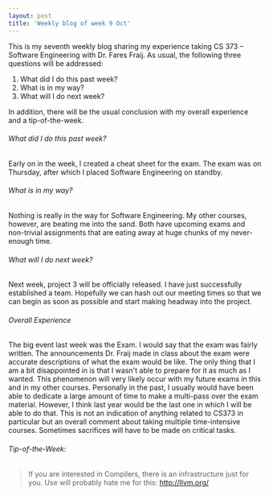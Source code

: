 ```yaml
---
layout: post
title: 'Weekly blog of week 9 Oct'
---
```


This is my seventh weekly blog sharing my experience taking CS 373 – Software Engineering with Dr. Fares Fraij. As usual, the following three questions will be addressed:

1. What did I do this past week?
2. What is in my way?
3. What will I do next week?

In addition, there will be the usual conclusion with my overall experience and a tip-of-the-week.

###### What did I do this past week?

Early on in the week, I created a cheat sheet for the exam. The exam was on Thursday, after which I placed Software Engineering on standby.   

###### What is in my way?

Nothing is really in the way for Software Engineering. My other courses, however, are beating me into the sand. Both have upcoming exams and non-trivial assignments that are eating away at huge chunks of my never-enough time. 

###### What will I do next week?

Next week, project 3 will be officially released. I have just successfully established a team. Hopefully we can hash out our meeting times so that we can begin as soon as possible and start making headway into the project. 

###### Overall Experience

The big event last week was the Exam. I would say that the exam was fairly written. The announcements Dr. Fraij made in class about the exam were accurate descriptions of what the exam would be like. The only thing that I am a bit disappointed in is that I wasn't able to prepare for it as much as I wanted. This phenomenon will very likely occur with my future exams in this and in my other courses. Personally in the past, I usually would have been able to dedicate a large amount of time to make a multi-pass over the exam material. However, I think last year would be the last one in which I will be able to do that. This is not an indication of anything related to CS373 in particular but an overall comment about taking multiple time-intensive courses. Sometimes sacrifices will have to be made on critical tasks.  

###### Tip-of-the-Week: 
> If you are interested in Compilers, there is an infrastructure just for you.
Use will probably hate me for this: <http://llvm.org/>

